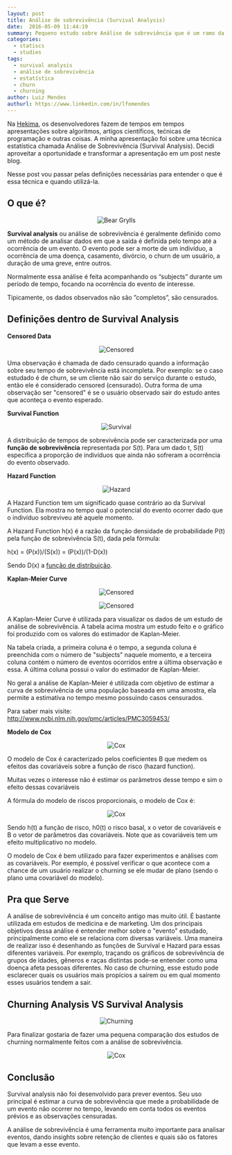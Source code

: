 ```yaml
---
layout: post
title: Análise de sobrevivência (Survival Analysis)
date:  2016-05-09 11:44:19
summary: Pequeno estudo sobre Análise de sobreviência que é um ramo da estatística que analisa tempos até ao acontecimento de determinado evento. 
categories:
  - statiscs
  - studies
tags:
  - survival analysis
  - análise de sobrevivência
  - estatística
  - churn
  - churning
author: Luiz Mendes
authurl: https://www.linkedin.com/in/lfomendes
---
```


Na <a href="http://www.hekima.com" target="_blank">Hekima</a>, os desenvolvedores fazem de tempos em tempos apresentações sobre algoritmos, artigos científicos, tećnicas de programação e outras coisas. A minha apresentação foi sobre uma técnica estatística chamada Análise de Sobrevivência (Survival Analysis). Decidi aproveitar a oportunidade e transformar a apresentação em um post neste blog.

Nesse post vou passar pelas definições necessárias para entender o que é essa técnica e quando utilizá-la.

<h2>O que é?</h2>

<div style="text-align: center; margin: 1em">
<img src="/images/bear.jpg" alt="Bear Grylls" title="Bear Grylls">
</div>

**Survival analysis** ou análise de sobrevivência é geralmente definido como um método de analisar dados em que a saída é definida pelo tempo até a ocorrência de um evento. O evento pode ser a morte de um indivíduo, a ocorrência de uma doença, casamento, divórcio, o churn de um usuário, a duração de uma greve, entre outros.

Normalmente essa análise é feita acompanhando os “subjects” durante um período de tempo, focando na ocorrência do evento de interesse.

Tipicamente, os dados observados não são ”completos”, são censurados.

<h2>Definições dentro de Survival Analysis</h2>

**Censored Data**

<div style="text-align: center; margin: 1em">
<img src="/images/censored.png" alt="Censored" title="Censored">
</div>

Uma observação é chamada de dado censurado quando a informação sobre seu tempo de sobrevivência está incompleta. Por exemplo: se o caso estudado é de churn, se um cliente não sair do serviço durante o estudo, então ele é considerado censored (censurado).
Outra forma de uma observação ser "censored" é se o usuário observado sair do estudo antes que aconteça o evento esperado.

**Survival Function**

<div style="text-align: center; margin: 1em">
<img src="/images/survival.gif" alt="Survival" title="Survival Function">
</div>

A distribuição de tempos de sobrevivência pode ser caracterizada por uma **função de sobrevivência** representada por S(t). Para um dado t, S(t) especifica a proporção de indivíduos que ainda não sofreram a ocorrência do evento observado.

**Hazard Function**

<div style="text-align: center; margin: 1em">
<img src="/images/hazard.gif" alt="Hazard" title="Hazard Function">
</div>

A Hazard Function tem um significado quase contrário ao da Survival Function. Ela mostra no tempo qual o potencial do evento ocorrer dado que o indivíduo sobreviveu até aquele momento.

A Hazard Function h(x) é a razão da função densidade de probabilidade P(t) pela função de sobrevivência S(t), dada pela fórmula:

h(x)	=	(P(x))/(S(x))	=	(P(x))/(1-D(x))

 Sendo D(x) a <a href="http://mathworld.wolfram.com/DistributionFunction.html" target="_blank">função de distribuição</a>.  
	
	
**Kaplan-Meier Curve**
	
<div style="text-align: center; margin: 1em">
<img src="/images/meier.png" alt="Censored" title="Censored">
</div>

<div style="text-align: center; margin: 1em">
<img src="/images/tabela.png" alt="Censored" title="Censored">
</div>

A Kaplan-Meier Curve é utilizada para visualizar os dados de um estudo de análise de sobrevivência. A tabela acima mostra um estudo feito e o gráfico foi produzido com os valores do estimador de Kaplan-Meier.

Na tabela criada, a primeira coluna é o tempo, a segunda coluna é preenchida com o número de "subjects" naquele momento, e a terceira coluna contém o número de eventos ocorridos entre a última observação e essa. A última coluna possui o valor do estimador de Kaplan-Meier.

No geral a análise de Kaplan-Meier é utilizada com objetivo de estimar a curva de sobrevivência de uma população baseada em uma amostra, ela permite a estimativa no tempo mesmo possuindo casos censurados.

Para saber mais visite: <a href="http://www.ncbi.nlm.nih.gov/pmc/articles/PMC3059453/" target="_blank">http://www.ncbi.nlm.nih.gov/pmc/articles/PMC3059453/</a>

**Modelo de Cox**

<div style="text-align: center; margin: 1em">
<img src="/images/cox.gif" alt="Cox" title="Cox">
</div>

O modelo de Cox é caracterizado pelos coeficientes &Beta; que medem os efeitos das covariáveis sobre a função de risco (hazard function).

Muitas vezes o interesse não é estimar os parâmetros desse tempo e sim o efeito dessas covariáveis

A fórmula do modelo de riscos proporcionais, o modelo de Cox é:

<div style="text-align: center; margin: 1em">
<img src="/images/formulacox.png" alt="Cox" title="Cox">
</div>

Sendo h(t) a função de risco, h0(t) o risco basal, x o vetor de covariáveis e &Beta; o vetor de parâmetros das covariáveis. Note que as covariáveis tem um efeito multiplicativo no modelo.

O modelo de Cox é bem utilizado para fazer experimentos e análises com as covariáveis. Por exemplo, é possível verificar o que acontece com a chance de um usuário realizar o churning se ele mudar de plano (sendo o plano uma covariável do modelo).

<h2>Pra que Serve</h2>

A análise de sobrevivência é um conceito antigo mas muito útil. É bastante utilizada em estudos de medicina e de marketing.
Um dos principais objetivos dessa análise é entender melhor sobre o "evento" estudado, principalmente como ele se relaciona com diversas variáveis. Uma maneira de realizar isso é desenhando as funções de Survival e Hazard para essas diferentes variáveis. Por exemplo, traçando os gráficos de sobrevivência de grupos de idades, gêneros e raças distintas pode-se entender como uma doença afeta pessoas diferentes.
No caso de churning, esse estudo pode esclarecer quais os usuários mais propícios a saírem ou em qual momento esses usuários tendem a sair.


<h2>Churning Analysis VS Survival Analysis</h2>

<div style="text-align: center; margin: 1em">
<img src="/images/churning.gif" alt="Churning" title="Cox">
</div>

Para finalizar gostaria de fazer uma pequena comparação dos estudos de churning normalmente feitos com a análise de sobrevivência.

<div style="text-align: center; margin: 1em">
<img src="/images/tabelachurn.png" alt="Cox" title="Cox">
</div>


<h2>Conclusão</h2>

Survival analysis não foi desenvolvido para prever eventos. Seu uso principal é estimar a curva de sobrevivência que mede a probabilidade de um evento não ocorrer no tempo, levando em conta todos os eventos prévios e as observações censuradas.

A análise de sobrevivência é uma ferramenta muito importante para analisar eventos, dando insights sobre retenção de clientes e quais são os fatores que levam a esse evento.





